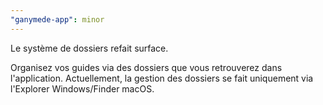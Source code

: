 ```yaml
---
"ganymede-app": minor
---
```


Le système de dossiers refait surface.

Organisez vos guides via des dossiers que vous retrouverez dans l'application. Actuellement, la gestion des dossiers se fait uniquement via l'Explorer Windows/Finder macOS.
